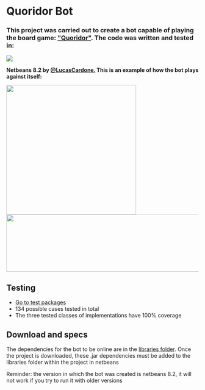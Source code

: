 # Quoridor Bot
<h3>This project was carried out to create a bot capable of playing the board game: <a href = "https://es.wikipedia.org/wiki/Quoridor">"Quoridor"</a>. The code was written and tested in:</h3>

<div style="display: inline_block">
   <img align = "auto" src = "https://img.shields.io/badge/Java-ED8B00?style=for-the-badge&logo=java&logoColor=white">
   <p align = "auto"><b>Netbeans 8.2 by <a href = "https://github.com/lucascardone">@LucasCardone.</a> This is an example of how the bot plays against itself:</b></p>
</div>
<div style="display: inline_block">
  <img align = "auto" height="340" width= "340" src="https://user-images.githubusercontent.com/89162737/170126118-2f98b09c-070f-4e05-83b2-f324937db91f.gif"/>
  <img align = "top" height="150" width= "600" src="https://github-readme-stats.vercel.app/api/top-langs/?username=lucascardone&layout=compact&langs_count=7&theme=dark"/>
</div>

## Testing
- <a href = "https://github.com/lucascardone/EDA_Challenge/tree/master/test/test">Go to test packages</a>
- 134 possible cases tested in total
- The three tested classes of implementations have 100% coverage

## Download and specs
<p>The dependencies for the bot to be online are in the <a href = "https://github.com/lucascardone/EDA_Challenge/tree/master/libraries">libraries folder</a>. Once the project is downloaded, these .jar dependencies must be added to the libraries folder within the project in netbeans</p>
<p>Reminder: the version in which the bot was created is netbeans 8.2, it will not work if you try to run it with older versions</p>
